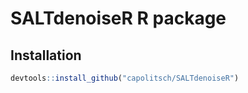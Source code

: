 # SALTdenoiseR R package

## Installation
``` r
devtools::install_github("capolitsch/SALTdenoiseR")
```
